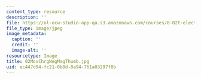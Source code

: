 ```yaml
---
content_type: resource
description: ''
file: https://ol-ocw-studio-app-qa.s3.amazonaws.com/courses/8-02t-electricity-and-magnetism-spring-2005/ec447d94fc210b0d8a94761a03297f8b_02MovChrgNegMagThumb.jpg
file_type: image/jpeg
image_metadata:
  caption: ''
  credit: ''
  image-alt: ''
resourcetype: Image
title: 02MovChrgNegMagThumb.jpg
uid: ec447d94-fc21-0b0d-8a94-761a03297f8b
---
```

